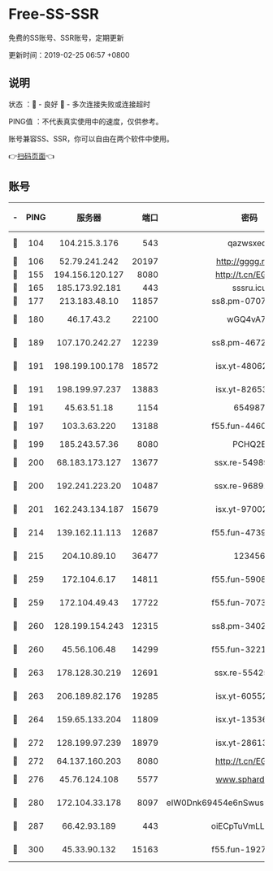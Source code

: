 # Free-SS-SSR

免费的SS账号、SSR账号，定期更新

更新时间：2019-02-25 06:57 +0800

## 说明

状态     ：🙂 - 良好 🙁 - 多次连接失败或连接超时

PING值   ：不代表真实使用中的速度，仅供参考。

账号兼容SS、SSR，你可以自由在两个软件中使用。

👉[扫码页面](https://liesauer.github.io/free-ss-ssr.github.io/)👈

## 账号

|-|PING|服务器|端口|密码|加密方式|区域|
|:----:|:----:|:-----:|-----:|:----:|:----:|:----:|
|🙂|104|104.215.3.176|543|qazwsxedc|aes-256-gcm|JP|
|🙂|106|52.79.241.242|20197|http://gggg.rocks|chacha20|KR|
|🙂|155|194.156.120.127|8080|http://t.cn/EGJIyrl|rc4-md5|RU|
|🙂|165|185.173.92.181|443|sssru.icu|rc4-md5|RU|
|🙂|177|213.183.48.10|11857|ss8.pm-07077864|rc4-md5|RU|
|🙂|180|46.17.43.2|22100|wGQ4vA7D|aes-256-gcm|RU|
|🙂|189|107.170.242.27|12239|ss8.pm-46728067|aes-256-cfb|US|
|🙂|191|198.199.100.178|18572|isx.yt-48062937|aes-256-cfb|US|
|🙂|191|198.199.97.237|13883|isx.yt-82653144|aes-256-cfb|US|
|🙂|191|45.63.51.18|1154|654987|chacha20|US|
|🙂|197|103.3.63.220|13188|f55.fun-44609917|aes-256-cfb|SG|
|🙂|199|185.243.57.36|8080|PCHQ2E|rc4-md5|US|
|🙂|200|68.183.173.127|13677|ssx.re-54989679|aes-256-cfb|US|
|🙂|200|192.241.223.20|10487|ssx.re-96891906|aes-256-cfb|US|
|🙂|201|162.243.134.187|15679|isx.yt-97002666|aes-256-cfb|US|
|🙂|214|139.162.11.113|12687|f55.fun-47392375|aes-256-cfb|SG|
|🙂|215|204.10.89.10|36477|123456|aes-256-cfb|US|
|🙂|259|172.104.6.17|14811|f55.fun-59087446|aes-256-cfb|US|
|🙂|259|172.104.49.43|17722|f55.fun-70732779|aes-256-cfb|SG|
|🙂|260|128.199.154.243|12315|ss8.pm-34025795|aes-256-cfb|SG|
|🙂|260|45.56.106.48|14299|f55.fun-32217905|aes-256-cfb|US|
|🙂|263|178.128.30.219|12691|ssx.re-55425348|aes-256-cfb|SG|
|🙂|263|206.189.82.176|19285|isx.yt-60552819|aes-256-cfb|SG|
|🙂|264|159.65.133.204|11809|isx.yt-13536858|aes-256-cfb|SG|
|🙂|272|128.199.97.239|18979|isx.yt-28613009|aes-256-cfb|SG|
|🙂|272|64.137.160.203|8080|http://t.cn/EGJIyrl|rc4-md5|CA|
|🙂|276|45.76.124.108|5577|www.sphard.com|aes-256-cfb|AU|
|🙂|280|172.104.33.178|8097|eIW0Dnk69454e6nSwuspv9DmS201tQ0D|aes-256-cfb|SG|
|🙂|287|66.42.93.189|443|oiECpTuVmLLxk4Ts|aes-256-cfb|US|
|🙂|300|45.33.90.132|15163|f55.fun-19270599|aes-256-cfb|US|
